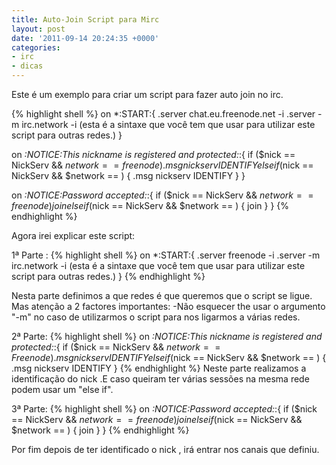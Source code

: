 ```yaml
---
title: Auto-Join Script para Mirc
layout: post
date: '2011-09-14 20:24:35 +0000'
categories:
- irc
- dicas
---
```


Este é um exemplo para criar um script para fazer auto join no irc.

{% highlight shell %}
on *:START:{
    .server chat.eu.freenode.net -i
    .server -m irc.network -i (esta é a sintaxe que você tem que usar para utilizar este script para outras redes.)
}

on *:NOTICE:*This nickname is registered and protected*:*:{
    if ($nick == NickServ && $network == freenode ) {
        .msg nickserv IDENTIFY }
    elseif ($nick == NickServ && $network == ) {
        .msg nickserv IDENTIFY }
}

on *:NOTICE:*Password accepted*:*:{
    if ($nick == NickServ && $network == freenode) {
        join
    }
    elseif ($nick == NickServ && $network == ) {
        join
    }
}
{% endhighlight %}

Agora irei explicar este script:

1ª Parte :
{% highlight shell %}
on *:START:{
    .server freenode -i
    .server -m irc.network -i (esta é a sintaxe que você tem que usar para utilizar este script para outras redes.)
}
{% endhighlight %}

Nesta parte definimos a que redes é que queremos que o script se ligue. Mas atenção a 2 factores importantes:
-Não esquecer the usar o argumento "-m" no caso de utilizarmos o script para nos ligarmos a várias redes.

2ª Parte:
{% highlight shell %}
on *:NOTICE:*This nickname is registered and protected*:*:{
    if ($nick == NickServ && $network == Freenode ) {
        .msg nickserv IDENTIFY }
    elseif ($nick == NickServ && $network == ) {
        .msg nickserv IDENTIFY }
{% endhighlight %}
Neste parte realizamos a identificação do nick .E caso queiram ter várias sessões na mesma rede podem usar um "else if".

3ª Parte:
{% highlight shell %}
on *:NOTICE:*Password accepted*:*:{
    if ($nick == NickServ && $network == freenode) {
        join
    } elseif ($nick == NickServ && $network == ) {
        join
   }
}
{% endhighlight %}

Por fim depois de ter identificado o nick , irá entrar nos canais que definiu.